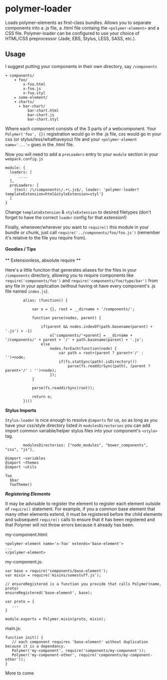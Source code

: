 # polymer-loader

Loads polymer-elements as first-class bundles. Allows you to separate components into a .js file, a .html file containg the `<polymer-element>` and a CSS file. Polymer-loader can be configured to use your choice of HTML/CSS preprocessor (Jade, EBS, Stylus, LESS, SASS, etc.).

## Usage

I suggest putting your components in their own directory, say `/components`

```
▾ components/
    ▾ foo/
        x-foo.html
        x-foo.js
        x-foo.styl
    ▸ some-element/
    ▾ charts/
      ▾ bar-chart/
          bar-chart.html
          bar-chart.js
          bar-chart.styl
```

Where each component consists of the 3 parts of a webcomponent. Your `Polymer('foo', {})` registration would go in the .js file, css would go in your css (or stylus/less/whathaveyou) file and your `<polymer-element name='...'>` goes in the .html file.

Now you will need to add a `preLoaders` entry to your `module` section in your `webpack.config.js`

```
module: {
  loaders: [
      ....
  ],
  preLoaders: [
    {test: /\/components\/.+\.js$/, loader: 'polymer-loader?templateExtension=html&styleExtension=styl'}
  ]
}
```

Change `templateExtension` & `styleExtension` to desired filetypes (don't forget to have the correct `loader` config for that extension!)


Finally, whenever/wherever you want to `require()` this module in your bundle or chunk, just call `require('../components/foo/foo.js')` (remember it's relative to the file you require from).

#### Goodies / Tips

** Extensionless, absolute require **

Here's a little function that generates aliases for the files in your `/components` directory, allowing you to require components like `require('components/foo')` and `require('components/foo/type/bar')` from any file in your application (without having ot have every component's .js file named `index.js`).

```
        alias: (function() {

            var o = {}, root = __dirname + '/components/';

            function parse(nodes, parent) {

                if(parent && nodes.indexOf(path.basename(parent) + '.js') > -1)
                    o['components/'+parent] = __dirname + '/components/' + parent + '/' + path.basename(parent) + '.js';
                else
                    nodes.forEach(function(node) {
                        var path = root+(parent ? parent+'/' : '')+node;
                        if(fs.statSync(path).isDirectory())
                            parse(fs.readdirSync(path), (parent ? parent+'/' : '')+node);
                    });
            }

            parse(fs.readdirSync(root));

            return o;
        })()
```


**Stylus Imports**

`Stylus-loader` is nice enough to resolve `@imports` for us, so as long as you have your css/style directory listed in `modulesDirectories` you can add import common variable/helper stylus files into your component's `<style>` tag.

```
        modulesDirectories: ["node_modules", "bower_components", "css", "js"],
```

```
@import ~variables
@import ~themes
@import ~utils

foo
  $bar
  fooTheme()
```

***Registering Elements***

It may be advisable to register the element to register each element outside of `require()` statement. For example, if you a common base element that many other elements extend, it must be registered before the child elements and subsequent `require()` calls to ensure that it has been registered and that Polymer will not throw errors because it already has been.

my-component.html:
```
<polymer-element name='x-foo' extends='base-element'>
...
</polymer-element>
```

my-component.js:
```
var base = require('components/base-element');
var mixin = require('mixins/somestuff.js');

// ensureRegistered is a function you provide that calls Polymer(name, proto)
ensureRegistered('base-element', base);

var proto = {
   ... 
}

module.exports = Polymer.mixin(proto, mixin);
```

main.js:
```
function init() {
   // each component requires 'base-element' without duplication because it is a dependancy. 
   Polymer('my-component', require('components/my-component'));
   Polymer('my-component-other', require('components/my-component-other'));
}
```



More to come
